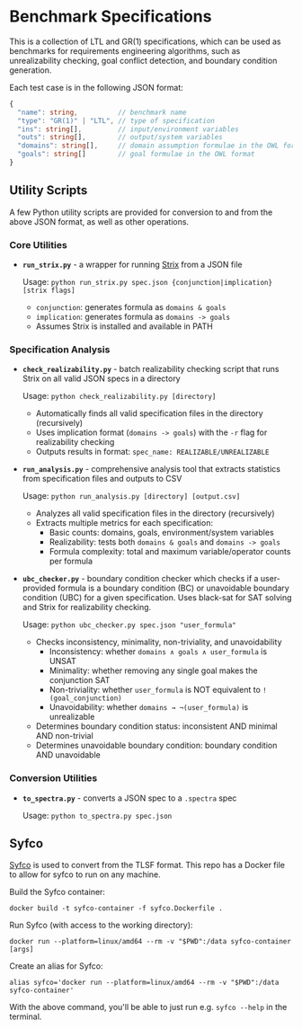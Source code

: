 # Benchmark Specifications

This is a collection of LTL and GR(1) specifications, which can be used as benchmarks for requirements engineering algorithms, such as unrealizability checking, goal conflict detection, and boundary condition generation.

Each test case is in the following JSON format:
```typescript
{
  "name": string,          // benchmark name
  "type": "GR(1)" | "LTL", // type of specification
  "ins": string[],         // input/environment variables
  "outs": string[],        // output/system variables
  "domains": string[],     // domain assumption formulae in the OWL format (https://gitlab.lrz.de/i7/owl/-/blob/main/doc/FORMATS.md)
  "goals": string[]        // goal formulae in the OWL format
}
```

## Utility Scripts
A few Python utility scripts are provided for conversion to and from the above JSON format, as well as other operations.

### Core Utilities

- **`run_strix.py`** - a wrapper for running [Strix](https://github.com/meyerphi/strix) from a JSON file
  
  Usage: `python run_strix.py spec.json {conjunction|implication} [strix flags]`
  
  - `conjunction`: generates formula as `domains & goals`
  - `implication`: generates formula as `domains -> goals`
  - Assumes Strix is installed and available in PATH

### Specification Analysis

- **`check_realizability.py`** - batch realizability checking script that runs Strix on all valid JSON specs in a directory
  
  Usage: `python check_realizability.py [directory]`
  
  - Automatically finds all valid specification files in the directory (recursively)
  - Uses implication format (`domains -> goals`) with the `-r` flag for realizability checking
  - Outputs results in format: `spec_name: REALIZABLE/UNREALIZABLE`

- **`run_analysis.py`** - comprehensive analysis tool that extracts statistics from specification files and outputs to CSV
  
  Usage: `python run_analysis.py [directory] [output.csv]`
  
  - Analyzes all valid specification files in the directory (recursively)
  - Extracts multiple metrics for each specification:
    - Basic counts: domains, goals, environment/system variables
    - Realizability: tests both `domains & goals` and `domains -> goals`
    - Formula complexity: total and maximum variable/operator counts per formula

- **`ubc_checker.py`** - boundary condition checker which checks if a user-provided formula is a boundary condition (BC) or unavoidable boundary condition (UBC) for a given specification. Uses black-sat for SAT solving and Strix for realizability checking.

  Usage: `python ubc_checker.py spec.json "user_formula"`

  - Checks inconsistency, minimality, non-triviality, and unavoidability
    - Inconsistency: whether `domains ∧ goals ∧ user_formula` is UNSAT
    - Minimality: whether removing any single goal makes the conjunction SAT
    - Non-triviality: whether `user_formula` is NOT equivalent to `!(goal_conjunction)`
    - Unavoidability: whether `domains → ¬(user_formula)` is unrealizable
  - Determines boundary condition status: inconsistent AND minimal AND non-trivial
  - Determines unavoidable boundary condition: boundary condition AND unavoidable

### Conversion Utilities

- **`to_spectra.py`** - converts a JSON spec to a `.spectra` spec
  
  Usage: `python to_spectra.py spec.json`

## Syfco
[Syfco](https://github.com/reactive-systems/syfco) is used to convert from the TLSF format. This repo has a Docker file to allow for syfco to run on any machine.

Build the Syfco container:
```shell
docker build -t syfco-container -f syfco.Dockerfile .
```

Run Syfco (with access to the working directory):
```shell
docker run --platform=linux/amd64 --rm -v "$PWD":/data syfco-container [args]
```

Create an alias for Syfco:
```shell
alias syfco='docker run --platform=linux/amd64 --rm -v "$PWD":/data syfco-container'
```
With the above command, you'll be able to just run e.g. `syfco --help` in the terminal.